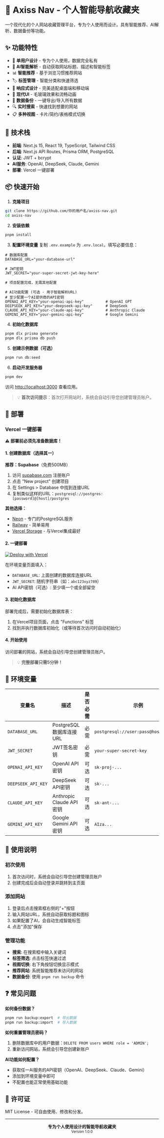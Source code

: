 # 🌟 Axiss Nav - 个人智能导航收藏夹

一个现代化的个人网站收藏管理平台，专为个人使用而设计。具有智能推荐、AI解析、数据备份等功能。

## ✨ 功能特性

- 🔐 **单用户设计** - 专为个人使用，数据完全私有
- 🤖 **AI智能解析** - 自动获取网站标题、描述和智能标签
- 📊 **智能推荐** - 基于浏览习惯推荐网站
- 🏷️ **标签管理** - 智能分类和快速筛选
- 📱 **响应式设计** - 完美适配桌面端和移动端
- 🎨 **现代UI** - 毛玻璃效果和流畅动画
- 💾 **数据备份** - 一键导出/导入所有数据
- 🔍 **实时搜索** - 快速找到想要的网站
- 📋 **多种视图** - 卡片/简约/表格模式切换

## 🚀 技术栈

- **前端**: Next.js 15, React 19, TypeScript, Tailwind CSS
- **后端**: Next.js API Routes, Prisma ORM, PostgreSQL
- **认证**: JWT + bcrypt
- **AI服务**: OpenAI, DeepSeek, Claude, Gemini
- **部署**: Vercel 一键部署

## 📦 快速开始

1. **克隆项目**
```bash
git clone https://github.com/你的用户名/axiss-nav.git
cd axiss-nav
```

2. **安装依赖**
```bash
pnpm install
```

3. **配置环境变量**
复制 `.env.example` 为 `.env.local`，填写必要信息：
```env
# 数据库配置
DATABASE_URL="your-database-url"

# JWT密钥
JWT_SECRET="your-super-secret-jwt-key-here"

# 项目配置完成，无需其他配置

# AI功能配置 (可选 - 用于智能解析URL)
# 至少配置一个AI提供商的API密钥
OPENAI_API_KEY="your-openai-api-key"          # OpenAI GPT
DEEPSEEK_API_KEY="your-deepseek-api-key"      # DeepSeek
CLAUDE_API_KEY="your-claude-api-key"          # Anthropic Claude
GEMINI_API_KEY="your-gemini-api-key"          # Google Gemini
```

4. **初始化数据库**
```bash
pnpm dlx prisma generate
pnpm dlx prisma db push
```

5. **创建示例数据（可选）**
```bash
pnpm run db:seed
```

6. **启动开发服务器**
```bash
pnpm dev
```

访问 [http://localhost:3000](http://localhost:3000) 查看应用。

> 💡 **首次访问提示**：首次打开网站时，系统会自动引导您创建管理员账户。

## 🚀 部署

### Vercel 一键部署

**⚠️ 部署前必须先准备数据库！**

#### 1. 创建数据库（选择其一）

**推荐：Supabase**（免费500MB）
1. 访问 [supabase.com](https://supabase.com/) 注册账户
2. 点击 "New project" 创建项目
3. 在 Settings > Database 中找到连接URL
4. 复制类似这样的URL：`postgresql://postgres:[password]@[host]/postgres`

**其他选择：**
- [Neon](https://neon.tech/) - 专门的PostgreSQL服务
- [Railway](https://railway.app/) - 简单易用
- [Vercel Storage](https://vercel.com/storage) - 与Vercel集成最好

#### 2. 一键部署

[![Deploy with Vercel](https://vercel.com/button)](https://vercel.com/new/clone?repository-url=https%3A%2F%2Fgithub.com%2F你的用户名%2Faxiss-nav&env=DATABASE_URL,JWT_SECRET,OPENAI_API_KEY,DEEPSEEK_API_KEY,CLAUDE_API_KEY,GEMINI_API_KEY&envDescription=环境变量配置&envLink=https%3A%2F%2Fgithub.com%2F你的用户名%2Faxiss-nav%23环境变量)

在环境变量页面填入：
- `DATABASE_URL`: 上面创建的数据库连接URL
- `JWT_SECRET`: 随机字符串（如：`abc123xyz789`）
- AI API密钥（可选）: 至少填一个或全部留空

#### 3. 初始化数据库

部署完成后，需要初始化数据库表：
1. 在Vercel项目页面，点击 "Functions" 标签
2. 找到并执行数据库初始化（或等待首次访问时自动初始化）

#### 4. 开始使用

访问部署的网站，系统会自动引导您创建管理员账户。

> 💡 **完整部署只需5分钟！**

## 🔧 环境变量

| 变量名 | 描述 | 是否必需 | 示例 |
|--------|------|----------|------|
| `DATABASE_URL` | PostgreSQL数据库连接URL | 必需 | `postgresql://user:pass@host:5432/db` |
| `JWT_SECRET` | JWT签名密钥 | 必需 | `your-super-secret-key` |
| `OPENAI_API_KEY` | OpenAI API密钥 | 可选 | `sk-proj-...` |
| `DEEPSEEK_API_KEY` | DeepSeek API密钥 | 可选 | `sk-...` |
| `CLAUDE_API_KEY` | Anthropic Claude API密钥 | 可选 | `sk-ant-...` |
| `GEMINI_API_KEY` | Google Gemini API密钥 | 可选 | `AIza...` |

## 📖 使用说明

### 初次使用
1. 首次访问时，系统会自动引导您创建管理员账户
2. 创建完成后会自动登录并跳转到主页面

### 添加网站
1. 登录后点击搜索框右侧的"+"按钮
2. 输入网站URL，系统自动获取标题和图标
3. 如果配置了AI，会自动生成智能标签
4. 点击"添加"保存

### 管理功能
- **搜索**: 在搜索框中输入关键词
- **标签筛选**: 点击标签快速过滤
- **视图切换**: 右下角按钮切换显示模式
- **推荐网站**: 系统智能推荐未访问的网站
- **数据备份**: 使用 `pnpm run backup` 命令

## ❓ 常见问题

**如何备份数据？**
```bash
pnpm run backup:export  # 导出数据
pnpm run backup:import  # 导入数据
```

**如何重置管理员密码？**
1. 删除数据库中的用户数据：`DELETE FROM users WHERE role = 'ADMIN';`
2. 重新访问网站，系统会引导您创建新账户

**AI功能如何配置？**
- 获取任一AI服务的API密钥（OpenAI、DeepSeek、Claude、Gemini）
- 添加到环境变量中即可
- 不配置也能正常使用基础功能

## 📄 许可证

MIT License - 可自由使用、修改和分发。

---

<p align="center">
  <strong>专为个人使用设计的智能导航收藏夹</strong><br>
  <small>Version 1.0.0</small>
</p>
